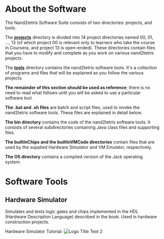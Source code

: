 # About the Software
The Nand2tetris Software Suite consists of two directories: projects, and tools.

The [**projects**](Software\projects) directory is divided into 14 project directories named 00, 01, ..., 13 (of which project 00 is relevant only to learners who take the course in Coursera, and project 13 is open-ended). These directories contain files that you have to modify and complete as you work on various nand2tetris projects.

The [**tools**](Software\tools) directory contains the nand2tetris software tools. It's a collection of programs and files that will be explained as you follow the various projects.

**The remainder of this section should be used as reference**; there is no need to read what follows until you will be asked to use a particular software tool.

**The .bat and .sh files** are batch and script files, used to invoke the nand2tetris software tools. These files are explained in detail below.

**The bin directory** contains the code of the nand2tetris software tools. It consists of several subdirectories containing Java class files and supporting files.

**The builtInChips and the builtInVMCode directories** contain files that are used by the supplied Hardware Simulator and VM Emulator, respectively.

**The OS directory** contains a compiled version of the Jack operating system.

# Software Tools
## Hardware Simulator
Simulates and tests logic gates and chips implemented in the HDL (Hardware Description Language) described in the book. Used in hardware construction projects.

Hardware Simulator Tutorial:
![][test]

[test]: https://github.com/adam-p/markdown-here/raw/master/src/common/images/icon48.png "Logo Title Text 2"

[ppt]: https://github.com/vovie000/Nand2Tetris/raw/main/misc/Icons/PowerPoint.png "Logo Title Text 2"

